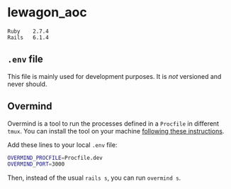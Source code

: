 # lewagon_aoc
```
Ruby    2.7.4  
Rails   6.1.4
```
## `.env` file

This file is mainly used for development purposes. It is _not_ versioned and never should.

## Overmind

Overmind is a tool to run the processes defined in a `Procfile` in different `tmux`.
You can install the tool on your machine [following these instructions](https://github.com/DarthSim/overmind#installation).

Add these lines to your local `.env` file:
``` sh
OVERMIND_PROCFILE=Procfile.dev
OVERMIND_PORT=3000
```

Then, instead of the usual `rails s`, you can run `overmind s`.
